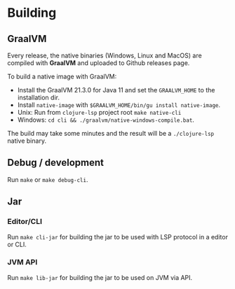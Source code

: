 # Building

## GraalVM

Every release, the native binaries (Windows, Linux and MacOS) are compiled with __GraalVM__ and uploaded to Github releases page.

To build a native image with GraalVM:

- Install the GraalVM 21.3.0 for Java 11 and set the `GRAALVM_HOME` to the installation dir. 
- Install `native-image` with `$GRAALVM_HOME/bin/gu install native-image`. 
- Unix: Run from `clojure-lsp` project root `make native-cli`
- Windows: `cd cli && ./graalvm/native-windows-compile.bat`. 

The build may take some minutes and the result will be a `./clojure-lsp` native binary.

## Debug / development

Run `make` or `make debug-cli`.

## Jar

### Editor/CLI

Run `make cli-jar` for building the jar to be used with LSP protocol in a editor or CLI.

### JVM API

Run `make lib-jar` for building the jar to be used on JVM via API.

